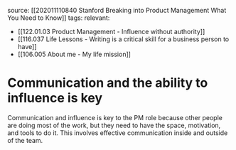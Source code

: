 source: [[202011110840 Stanford Breaking into Product Management What You Need to Know]]
tags: 
relevant: 
- [[122.01.03 Product Management - Influence without authority]]
- [[116.037 Life Lessons - Writing is a critical skill for a business person to have]]
- [[106.005 About me - My life mission]]

# Communication and the ability to influence is key

Communication and influence is key to the PM role because other people are doing most of the work, but they need to have the space, motivation, and tools to do it. This involves effective communication inside and outside of the team.